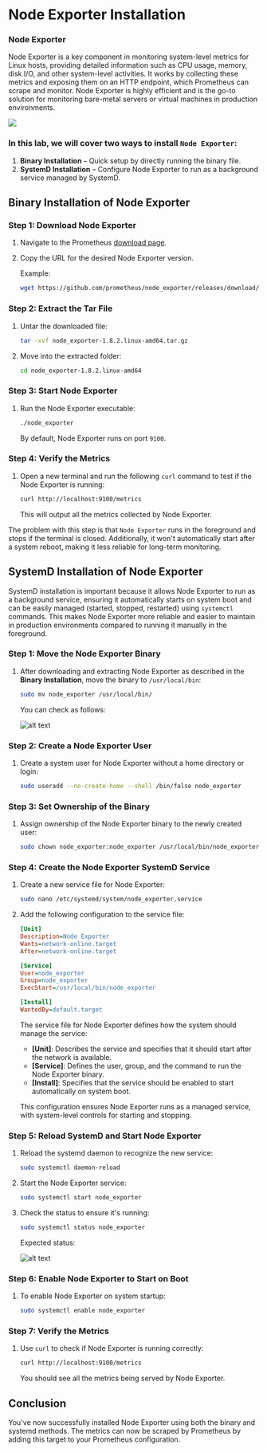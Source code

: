 # Node Exporter Installation

### Node Exporter

Node Exporter is a key component in monitoring system-level metrics for Linux hosts, providing detailed information such as CPU usage, memory, disk I/O, and other system-level activities. It works by collecting these metrics and exposing them on an HTTP endpoint, which Prometheus can scrape and monitor. Node Exporter is highly efficient and is the go-to solution for monitoring bare-metal servers or virtual machines in production environments.

![](https://github.com/poridhiEng/poridhi-labs/blob/main/Poridhi%20Labs/Observability%20and%20Monitoring/Prometheus%20Labs/Lab%2004/images/nodeexporter.svg?raw=true)



### In this lab, we will cover two ways to install `Node Exporter`:

1. **Binary Installation** – Quick setup by directly running the binary file.
2. **SystemD Installation** – Configure Node Exporter to run as a background service managed by SystemD.


## **Binary Installation of Node Exporter**

### **Step 1: Download Node Exporter**
1. Navigate to the Prometheus [download page](https://prometheus.io/download/#node_exporter).
2. Copy the URL for the desired Node Exporter version.

   Example:
   ```bash
   wget https://github.com/prometheus/node_exporter/releases/download/v1.8.2/node_exporter-1.8.2.linux-amd64.tar.gz
   ```

### **Step 2: Extract the Tar File**
1. Untar the downloaded file:
   ```bash
   tar -xvf node_exporter-1.8.2.linux-amd64.tar.gz
   ```

2. Move into the extracted folder:
   ```bash
   cd node_exporter-1.8.2.linux-amd64
   ```

### **Step 3: Start Node Exporter**
1. Run the Node Exporter executable:
   ```bash
   ./node_exporter
   ```

   By default, Node Exporter runs on port `9100`.

### **Step 4: Verify the Metrics**
1. Open a new terminal and run the following `curl` command to test if the Node Exporter is running:
   ```bash
   curl http://localhost:9100/metrics
   ```

   This will output all the metrics collected by Node Exporter.


The problem with this step is that `Node Exporter` runs in the foreground and stops if the terminal is closed. Additionally, it won't automatically start after a system reboot, making it less reliable for long-term monitoring.


## **SystemD Installation of Node Exporter**

SystemD installation is important because it allows Node Exporter to run as a background service, ensuring it automatically starts on system boot and can be easily managed (started, stopped, restarted) using `systemctl` commands. This makes Node Exporter more reliable and easier to maintain in production environments compared to running it manually in the foreground.

### **Step 1: Move the Node Exporter Binary**
1. After downloading and extracting Node Exporter as described in the **Binary Installation**, move the binary to `/usr/local/bin`:
   ```bash
   sudo mv node_exporter /usr/local/bin/
   ```

   You can check as follows:

   ![alt text](https://github.com/poridhiEng/poridhi-labs/blob/main/Poridhi%20Labs/Observability%20and%20Monitoring/Prometheus%20Labs/Lab%2004/images/image.png?raw=true)

### **Step 2: Create a Node Exporter User**
1. Create a system user for Node Exporter without a home directory or login:
   ```bash
   sudo useradd --no-create-home --shell /bin/false node_exporter
   ```

### **Step 3: Set Ownership of the Binary**
1. Assign ownership of the Node Exporter binary to the newly created user:
   ```bash
   sudo chown node_exporter:node_exporter /usr/local/bin/node_exporter
   ```

### **Step 4: Create the Node Exporter SystemD Service**
1. Create a new service file for Node Exporter:
   ```bash
   sudo nano /etc/systemd/system/node_exporter.service
   ```

2. Add the following configuration to the service file:
   ```ini
   [Unit]
   Description=Node Exporter
   Wants=network-online.target
   After=network-online.target

   [Service]
   User=node_exporter
   Group=node_exporter
   ExecStart=/usr/local/bin/node_exporter

   [Install]
   WantedBy=default.target
   ```

   The service file for Node Exporter defines how the system should manage the service:

    - **[Unit]**: Describes the service and specifies that it should start after the network is available.
    - **[Service]**: Defines the user, group, and the command to run the Node Exporter binary.
    - **[Install]**: Specifies that the service should be enabled to start automatically on system boot.

    This configuration ensures Node Exporter runs as a managed service, with system-level controls for starting and stopping.

### **Step 5: Reload SystemD and Start Node Exporter**
1. Reload the systemd daemon to recognize the new service:
   ```bash
   sudo systemctl daemon-reload
   ```

2. Start the Node Exporter service:
   ```bash
   sudo systemctl start node_exporter
   ```

3. Check the status to ensure it's running:
   ```bash
   sudo systemctl status node_exporter
   ```

    Expected status:

    ![alt text](https://github.com/poridhiEng/poridhi-labs/blob/main/Poridhi%20Labs/Observability%20and%20Monitoring/Prometheus%20Labs/Lab%2004/images/image-1.png?raw=true)

### **Step 6: Enable Node Exporter to Start on Boot**
1. To enable Node Exporter on system startup:
   ```bash
   sudo systemctl enable node_exporter
   ```

### **Step 7: Verify the Metrics**
1. Use `curl` to check if Node Exporter is running correctly:
   ```bash
   curl http://localhost:9100/metrics
   ```

   You should see all the metrics being served by Node Exporter.



## **Conclusion**

You've now successfully installed Node Exporter using both the binary and systemd methods. The metrics can now be scraped by Prometheus by adding this target to your Prometheus configuration.